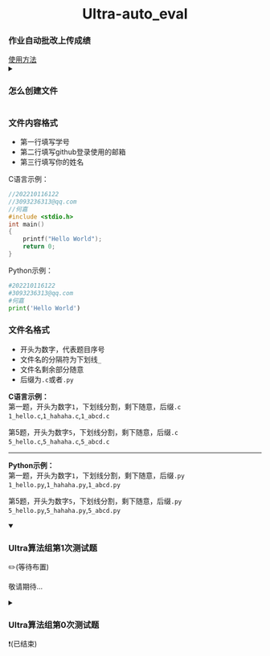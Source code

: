<h1 align="center">Ultra-auto_eval</h1>
<h3>作业自动批改上传成绩</h3>
<a href="./use.md">使用方法</a>

<details>
<summary><h3>怎么创建文件</h3></summary>

1.在仓库首页选择`新建文件`

<p align="center">
<img src="https://github.com/NGC2237plus/assets/blob/75ea28d7e1df77c3629c72627a98f7d5c76f23c8/Ultra-auto_eval/img/create1.png" width="800em" alt="图片说明">  
</p>

2.填写文件名（包括后缀，且文件在根目录）

<p align="center">
<img src="https://github.com/NGC2237plus/assets/blob/75ea28d7e1df77c3629c72627a98f7d5c76f23c8/Ultra-auto_eval/img/create2.png" width="800em" alt="图片说明">  
</p>

</details>

### 文件内容格式
- 第一行填写学号  
- 第二行填写github登录使用的邮箱
- 第三行填写你的姓名

C语言示例：
```c
//202210116122
//3093236313@qq.com
//何嘉
#include <stdio.h>
int main()
{
    printf("Hello World");
    return 0;
}
```

Python示例：
```python
#202210116122
#3093236313@qq.com
#何嘉
print('Hello World')
```

### 文件名格式
- 开头为数字，代表题目序号
- 文件名的分隔符为下划线`_`
- 文件名剩余部分随意
- 后缀为`.c`或者`.py`

**C语言示例：**   
第一题，开头为数字`1`，下划线分割，剩下随意，后缀`.c`   
`1_hello.c`,`1_hahaha.c`,`1_abcd.c`

第5题，开头为数字`5`，下划线分割，剩下随意，后缀`.c`  
`5_hello.c`,`5_hahaha.c`,`5_abcd.c`

---

**Python示例：**   
第一题，开头为数字`1`，下划线分割，剩下随意，后缀`.py`   
`1_hello.py`,`1_hahaha.py`,`1_abcd.py`

第5题，开头为数字`5`，下划线分割，剩下随意，后缀`.py`  
`5_hello.py`,`5_hahaha.py`,`5_abcd.py`

<details open>
<summary><h3>Ultra算法组第1次测试题</h3>✏️(等待布置)</summary>
    
敬请期待...

</details>

<details>
<summary><h3>Ultra算法组第0次测试题</h3>❗(已结束)</summary>

编写C语言程序，输入一个数，输出这个数的阶乘   
截止日期`2024/11/09 23:00:00`   
示例：   
输入   
```
5
```   
输出   
```
120
```

</details>
